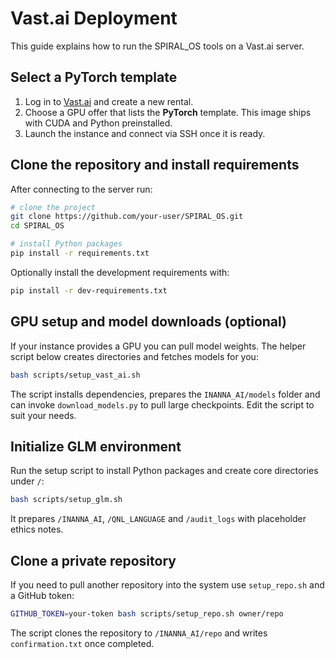 # Vast.ai Deployment

This guide explains how to run the SPIRAL_OS tools on a Vast.ai server.

## Select a PyTorch template

1. Log in to [Vast.ai](https://vast.ai) and create a new rental.
2. Choose a GPU offer that lists the **PyTorch** template. This image ships with CUDA and Python preinstalled.
3. Launch the instance and connect via SSH once it is ready.

## Clone the repository and install requirements

After connecting to the server run:

```bash
# clone the project
git clone https://github.com/your-user/SPIRAL_OS.git
cd SPIRAL_OS

# install Python packages
pip install -r requirements.txt
```

Optionally install the development requirements with:

```bash
pip install -r dev-requirements.txt
```

## GPU setup and model downloads (optional)

If your instance provides a GPU you can pull model weights. The helper script
below creates directories and fetches models for you:

```bash
bash scripts/setup_vast_ai.sh
```

The script installs dependencies, prepares the `INANNA_AI/models` folder and can
invoke `download_models.py` to pull large checkpoints. Edit the script to suit
your needs.

## Initialize GLM environment

Run the setup script to install Python packages and create core directories under `/`:

```bash
bash scripts/setup_glm.sh
```

It prepares `/INANNA_AI`, `/QNL_LANGUAGE` and `/audit_logs` with placeholder ethics notes.

## Clone a private repository

If you need to pull another repository into the system use `setup_repo.sh` and a GitHub token:

```bash
GITHUB_TOKEN=your-token bash scripts/setup_repo.sh owner/repo
```

The script clones the repository to `/INANNA_AI/repo` and writes `confirmation.txt` once completed.
